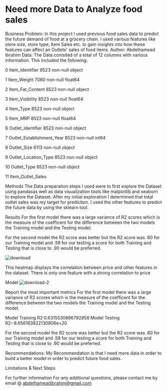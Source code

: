 # Need more Data to Analyze food sales 
Business Problem: 
In this project I used previous food sales data to predict the future demand of food at a grocery chain. I used various features like store size, store type, Item Sales etc. to gain insights into how these features can affect an Outlets' sales of food items. 
Author: Abdelhamead Ibrahim 
Data:
The Data conisited of a total of 12 columns with various information. This included the following: 

0 Item_Identifier 8523 non-null object

1 Item_Weight 7060 non-null float64

2 Item_Fat_Content 8523 non-null object

3 Item_Visibility 8523 non-null float64

4 Item_Type 8523 non-null object

5 Item_MRP 8523 non-null float64

6 Outlet_Identifier 8523 non-null object

7 Outlet_Establishment_Year 8523 non-null int64

8 Outlet_Size 6113 non-null object

9 Outlet_Location_Type 8523 non-null object

10 Outlet_Type 8523 non-null object

11 Item_Outlet_Sales 

Methods
The Data preparation steps I used were to first explore the Dataset using pandasas well as data visualization tools like matplotlib and seaborn to explore the Dataset. After my initial exploration I determined that total outlet sales was my target for prediction. I used the other features to predict the future data by using the sklearn tool. 



Results
For the first model there was a large variance of R2 scores which is the measure of the coefficent for the difference between the two models the Training model and the Testing model. 

For the second model the R2 score was better but the R2 score was .60 for our Training model and .59 for our testing a score for both Training and Testing that is close to .90 would be preferred. 



![download](https://user-images.githubusercontent.com/4527669/181692531-5906e4a0-961c-4351-8eb7-6470eb4033a7.png)


This heatmap displays the correlation between price and other features in the dataset. There is only one feature with a strong correlation to price


Model
![download-2](https://user-images.githubusercontent.com/4527669/181692823-6348513e-6d24-4d01-9bd3-c6ace0ab050b.png)


Report the most important metrics
For the first model there was a large variance of R2 scores which is the measure of the coefficent for the difference between the two models the Training model and the Testing model. 

Model Training R2:0.6315530896792858
Model Testing R2:-8.656163822130806e+20

For the second model the R2 score was better but the R2 score was .60 for our Training model and .59 for our testing a score for both Training and Testing that is close to .90 would be preferred. 


Recommendations:
My Recommendation is that I need more data in order to build a better model in order to predict future food sales.

Limitations & Next Steps

For further information
For any additional questions, please contact me by email @ abdelhameadibrahim@gmail.com 
